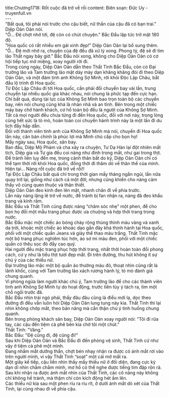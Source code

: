 title:Chương1718: Rốt cuộc đã trở về rồi
content:
Biên soạn: Đức Uy - truyenfull.vn<br>---<br>"Bất quá, tôi phải nói trước cho cậu biết, nữ thần của cậu đã có bạn trai." Diệp Oản Oản nói.<br>"Ồ... Đệ chợt nhớ tới, đệ còn có chút chuyện." Bắc Đẩu lập tức trở mặt 180 độ.<br>"Hoa quốc có rất nhiều em gái xinh đẹp!" Diệp Oản Oản lại bổ sung thêm.<br>"Ồ... Đệ mới nhớ ra, chuyện của đệ đều đã xử lý xong. Phong tỷ, đệ sẽ đi tìm lão Thất ngay bây giờ." Bắc Đẩu nói xong, không cho Diệp Oản Oản có cơ hội tiếp tục mở miệng, xoay người rời đi.<br>Trong cùng ngày, Diệp Oản Oản dẫn theo Thất Tinh Bắc Đẩu, còn có Đại trưởng lão và Tam trưởng lão mặt dày mày dạn khăng khăng đòi đi theo Diệp Oản Oản, và một đám tinh anh Không Sợ Minh, rời khỏi Độc Lập Châu, bắt đầu lộ trình đi Hoa quốc.<br>Từ Độc Lập Châu đi tới Hoa quốc, cần phải đổi chuyến bay vài lần, trung chuyển tại nhiều quốc gia khác nhau, nói chung là phức tạp đến cực hạn.<br>Chỉ bất quá, dùng tài lực của Không Sợ Minh bao trọn toàn bộ các chuyến bay, nên nói chung cũng khá là nhàn nhã và an tĩnh. Bên trong một chiếc máy bay chở hành khách, cơ hồ toàn bộ đều là người của Không Sợ Minh.<br>Tất cả mọi người đều chưa từng đi đến Hoa quốc, đối với nơi này, trong lòng cũng hết sức là tò mò, hoàn toàn coi chuyến hành trình này là một lần đi du lịch đầy hấp dẫn.<br>Đối với thành viên tinh anh của Không Sợ Minh mà nói, chuyến đi Hoa quốc lần này, căn bản chính là phúc lợi mà Minh chủ cấp cho bọn họ!<br>Mấy ngày sau, Hoa quốc, sân bay.<br>Ban đầu, Diệp Mộ Phàm và cha xảy ra chuyện, Tư Dạ Hàn lại đột nhiên mất tích, Diệp gia và Tư gia đều coi nàng như đinh trong mắt, như gai trong thịt.<br>Để tránh liên lụy đến mẹ, trong cảnh thân bất do kỷ, Diệp Oản Oản chỉ có thể tạm thời rời khỏi Hoa quốc, đồng thời đi thăm dò về thân thế của mình.<br>Hiện tại... Nàng rốt cuộc đã trở về rồi!!<br>Tại Độc Lập Châu bất quá chỉ trong thời gian mấy tháng ngắn ngủi, lần nữa quay trở lại, giống như cách cả một đời, nhưng cũng khiến cho nàng cảm thấy vô cùng quen thuộc và thân thiết.<br>Diệp Oản Oản đeo kính đen lên mặt, nhanh chân đi về phía trước.<br>Lần này nàng lặng lẽ trở về nước, để tránh bị fan nhận ra, nàng đã đeo khẩu trang và kính râm.<br>Bắc Đấu và Thất Tinh cũng được nàng “chăm sóc nhẹ” một phen, để cho bọn họ đổi một mẫu trang phục được ưa chuộng và hợp thời trang trong nước.<br>Bắc Đẩu mặc một chiếc áo bóng chày rộng thùng thình màu vàng và xanh da trời, khoác một chiếc áo khoác dạo gần đây khá thịnh hành tại Hoa quốc, phối với một chiếc quần Jeans và giày thể thao màu trắng. Thất Tinh mặc một bộ trang phục nghiêm túc hơn, áo sơ mi màu đen, phối với một chiếc quần có thêu sọc đỏ đầy cao quý.<br>Hai người đều mặc trang phục hợp thời trang, nhất thời hoàn toàn đổi phong cách, cứ y như là tiểu thịt tươi đẹp mắt. Đi trên đường, thu hút không ít sự chú ý của các thiếu nữ.<br>Đại trưởng lão mặc một bộ quần áo thường màu đỏ, thoạt nhìn cũng rất là lãnh khốc, cùng với Tam trưởng lão xách rương hành lý, tò mò đánh giá chung quanh.<br>Vì phòng ngừa làm người khác chú ý, Tam trưởng lão để cho các thành viên tinh anh Không Sợ Minh tự do hoạt động, trước tiên tùy ý tách ra, tìm một chỗ ngồi trước đã.<br>Bắc Đẩu nhìn trái ngó phải, thấy đâu đâu cũng là điều mới lạ, dọc theo đường đi đều vẫn luôn hỏi Diệp Oản Oản lung tung này kia. Thất Tinh thì lại nhìn không chớp mắt, theo bản năng mà cẩn thận chú ý tình huống chung quanh.<br>Bên trong phòng khách sân bay, Diệp Oản Oản xoay người nói: "Tôi đi rửa tay, các cậu đến tiệm cà phê bên kia chờ tôi một chút."<br>Thất Tinh: "Vâng."<br>Bắc Đẩu: "Đệ cũng đi, đệ cũng đi!"<br>Sau khi Diệp Oản Oản và Bắc Đẩu đi đến phòng vệ sinh, Thất Tinh cứ như vậy ở tiệm cà phê một mình.<br>Đang nhắm mắt dưỡng thần, chợt bén nhạy nhận ra được có ánh mắt rơi vào trên người mình, vì vậy Thất Tinh “soạt” một cái mở mắt ra.<br>Một giây kế tiếp, cậu liền nhìn thấy mấy thiếu nữ ở đối diện, đang cực kỳ dạn dĩ nhìn chằm chằm mình, mơ hồ có thể nghe được tiếng tim đập rộn rã.<br>Sau khi nhận ra được ánh mắt nhìn của Thất Tinh, các cô nàng này không chỉ không hề tránh, mà thậm chí còn kích động hét ầm lên.<br>Các thiếu nữ kia sau một phen ríu ra ríu rít, ở dưới ánh mắt dò xét của Thất Tinh, lại cùng nhau đi về phía cậu.
